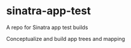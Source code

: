 # sinatra-app-test
A repo for Sinatra app test builds

Conceptualize and build app trees and mapping
